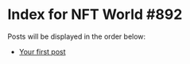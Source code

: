 # Index for NFT World #892
Posts will be displayed in the order below:

- [Your first post](./001-first.md)


